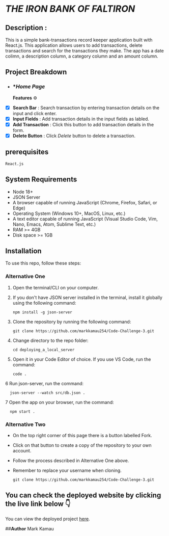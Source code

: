 # *THE IRON BANK OF FALTIRON*

## **Description** :
This is a simple bank-transactions record keeper application built with React.js. This application allows users to add transactions, delete transactions and search for the transactions they make.
The app has a date colimn, a description column, a category column and an amount column.


## Project Breakdown
- ### **Home Page*
   **Features** ⚙️
- [x] **Search Bar** : Search transaction by entering transaction details on the input and click enter.
- [x] **Input Fields** : Add transaction details in the input fields as labled.
- [x] **Add Transaction** : Click this button to add transaction details in the form.
- [x] **Delete Button** : Click _Delete_ button to delete a transaction.

## prerequisites

    React.js

## System Requirements

- Node 18+
- JSON Server
- A browser capable of running JavaScript (Chrome, Firefox, Safari, or Edge)
- Operating System (Windows 10+, MacOS, Linux, etc.)
- A text editor capable of running JavaScript (Visual Studio Code, Vim, Nano, Emacs, Atom, Sublime Text, etc.)
- RAM >= 4GB
- Disk space >= 1GB

## Installation

To use this repo, follow these steps:

### Alternative One

1.  Open the terminal/CLI on your computer.

2.  If you don't have JSON server installed in the terminal, install it globally using the following command:

        npm install -g json-server

3.  Clone the repository by running the following command:

        git clone https://github.com/markkamau254/Code-Challenge-3.git

4.  Change directory to the repo folder:

        cd deploying_a_local_server

5.  Open it in your Code Editor of choice. If you use VS Code, run the command:

        code .
    
6   Run json-server, run the command:

      json-server --watch src/db.json .
      
7   Open the app on your browser, run the command:

      npm start .

### Alternative Two

- On the top right corner of this page there is a button labelled Fork.

- Click on that button to create a copy of the repository to your own account.

- Follow the process described in Alternative One above.

- Remember to replace your username when cloning.

      git clone https://github.com/markkamau254/Code-Challenge-3.git

  
## **You can check the deployed website by clicking the live link below** 👇 
You can view the deployed project [here](https://markkamau254.github.io/Phase-2-Code-Challenge/).

##**Author**
Mark Kamau

